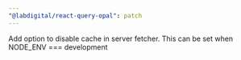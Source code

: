 ```yaml
---
"@labdigital/react-query-opal": patch
---
```


Add option to disable cache in server fetcher. This can be set when NODE_ENV === development
